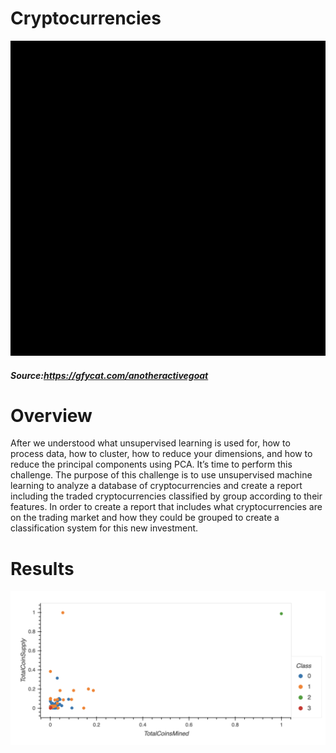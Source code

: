 # Cryptocurrencies

 ![img](https://github.com/Edgarhv/Cryptocurrencies-/blob/4b9266cfbce10aee6d7a4ff40414925a5ae95061/AnotherActiveGoat-mobile.gif)

#####  Source:https://gfycat.com/anotheractivegoat


# Overview
After we understood what unsupervised learning is used for, how to process data, how to cluster, how to reduce your dimensions, and how to reduce the principal components using PCA. It’s time to perform this challenge. The purpose of this challenge is to use unsupervised machine learning to analyze a database of cryptocurrencies and create a report including the traded cryptocurrencies classified by group according to their features. In order to create a report that includes what cryptocurrencies are on the trading market and how they could be grouped to create a classification system for this new investment.

# Results

 ![img](https://github.com/Edgarhv/Cryptocurrencies-/blob/6dc94609df2c5a19c6967aef159887fdb693c461/Resources/Images/2D-Scatter%20plot%20with%20clusters.png)
